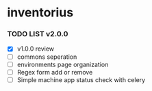 # inventorius

### TODO LIST v2.0.0

- [x] v1.0.0 review
- [ ] commons seperation
- [ ] environments page organization
- [ ] Regex form add or remove
- [ ] Simple machine app status check with celery